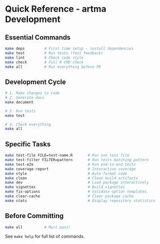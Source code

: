 # Quick Reference - artma Development

## Essential Commands

```bash
make deps         # First time setup - install dependencies
make test         # Run tests (fast feedback)
make lint         # Check code style
make check        # Full R CMD check
make all          # Run everything before PR
```

## Development Cycle

```bash
# 1. Make changes to code
# 2. Generate docs
make document

# 3. Run tests
make test

# 4. Check everything
make all
```

## Specific Tasks

```bash
make test-file FILE=test-name.R       # Run one test file
make test-filter FILTER=pattern       # Run tests matching pattern
make test-e2e                         # Run end-to-end tests
make coverage-report                  # Interactive coverage
make style                            # Auto-format code
make clean                            # Clean build artifacts
make dev                              # Load package interactively
make vignettes                        # Build vignettes
make fix-options                      # Validate option templates
make clear-cache                      # Clear package cache
make stats                            # Display repository statistics
```

## Before Committing

```bash
make all          # Must pass!
```

See `make help` for full list of commands.
